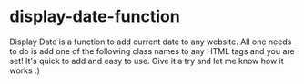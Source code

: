 # display-date-function
Display Date is a function to add current date to any website. All one needs to do is add one of the following class names to any HTML tags and you are set! It's quick to add and easy to use. Give it a try and let me know how it works :)
